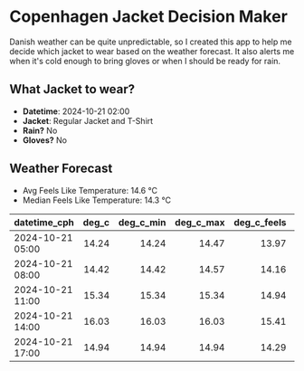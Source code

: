 
# Copenhagen Jacket Decision Maker

Danish weather can be quite unpredictable, so I created this app to help me decide which jacket to wear based on the weather forecast. 
It also alerts me when it's cold enough to bring gloves or when I should be ready for rain.

## What Jacket to wear?

- **Datetime**: 2024-10-21 02:00
- **Jacket**: Regular Jacket and T-Shirt
- **Rain?** No
- **Gloves?** No

## Weather Forecast
- Avg Feels Like Temperature: 14.6 °C
- Median Feels Like Temperature: 14.3 °C

| datetime_cph     |   deg_c |   deg_c_min |   deg_c_max |   deg_c_feels | weather   | wind   | rain   |
|:-----------------|--------:|------------:|------------:|--------------:|:----------|:-------|:-------|
| 2024-10-21 05:00 |   14.24 |       14.24 |       14.47 |         13.97 | Clouds    | High   | None   |
| 2024-10-21 08:00 |   14.42 |       14.42 |       14.57 |         14.16 | Clouds    | High   | None   |
| 2024-10-21 11:00 |   15.34 |       15.34 |       15.34 |         14.94 | Clouds    | High   | None   |
| 2024-10-21 14:00 |   16.03 |       16.03 |       16.03 |         15.41 | Clouds    | High   | None   |
| 2024-10-21 17:00 |   14.94 |       14.94 |       14.94 |         14.29 | Clouds    | High   | None   |
        